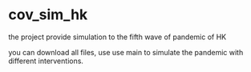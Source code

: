 # cov_sim_hk

the project provide simulation to the fifth wave of pandemic of HK

you can download all files, use use main to simulate the pandemic with different interventions.
